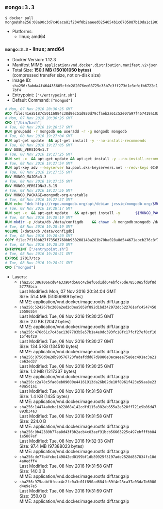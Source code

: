 ## `mongo:3.3`

```console
$ docker pull mongo@sha256:08a90c3d7c40aca81f234f0b2aaeed0254054b1c6705087b10da1c1901d07b5d
```

-	Platforms:
	-	linux; amd64

### `mongo:3.3` - linux; amd64

-	Docker Version: 1.12.3
-	Manifest MIME: `application/vnd.docker.distribution.manifest.v2+json`
-	Total Size: **150.1 MB (150101050 bytes)**  
	(compressed transfer size, not on-disk size)
-	Image ID: `sha256:3abda4f464435605cfdc282076ec08725c35b7c3ff273d1e3cfefb6722d17bf4`
-	Entrypoint: `["\/entrypoint.sh"]`
-	Default Command: `["mongod"]`

```dockerfile
# Mon, 07 Nov 2016 20:30:25 GMT
ADD file:41ea5187c50116884c38d9ec51d920d79cfaeb2a61c52e07a97f457419a10a4f in / 
# Mon, 07 Nov 2016 20:30:26 GMT
CMD ["/bin/bash"]
# Tue, 08 Nov 2016 19:26:57 GMT
RUN groupadd -r mongodb && useradd -r -g mongodb mongodb
# Tue, 08 Nov 2016 19:27:04 GMT
RUN apt-get update 	&& apt-get install -y --no-install-recommends 		numactl 	&& rm -rf /var/lib/apt/lists/*
# Tue, 08 Nov 2016 19:27:05 GMT
ENV GOSU_VERSION=1.7
# Tue, 08 Nov 2016 19:27:25 GMT
RUN set -x 	&& apt-get update && apt-get install -y --no-install-recommends ca-certificates wget && rm -rf /var/lib/apt/lists/* 	&& wget -O /usr/local/bin/gosu "https://github.com/tianon/gosu/releases/download/$GOSU_VERSION/gosu-$(dpkg --print-architecture)" 	&& wget -O /usr/local/bin/gosu.asc "https://github.com/tianon/gosu/releases/download/$GOSU_VERSION/gosu-$(dpkg --print-architecture).asc" 	&& export GNUPGHOME="$(mktemp -d)" 	&& gpg --keyserver ha.pool.sks-keyservers.net --recv-keys B42F6819007F00F88E364FD4036A9C25BF357DD4 	&& gpg --batch --verify /usr/local/bin/gosu.asc /usr/local/bin/gosu 	&& rm -r "$GNUPGHOME" /usr/local/bin/gosu.asc 	&& chmod +x /usr/local/bin/gosu 	&& gosu nobody true 	&& apt-get purge -y --auto-remove ca-certificates wget
# Tue, 08 Nov 2016 19:27:54 GMT
RUN apt-key adv --keyserver ha.pool.sks-keyservers.net --recv-keys 0C49F3730359A14518585931BC711F9BA15703C6
# Tue, 08 Nov 2016 19:27:55 GMT
ENV MONGO_MAJOR=3.3
# Tue, 08 Nov 2016 19:27:55 GMT
ENV MONGO_VERSION=3.3.15
# Tue, 08 Nov 2016 19:27:56 GMT
ENV MONGO_PACKAGE=mongodb-org-unstable
# Tue, 08 Nov 2016 19:27:57 GMT
RUN echo "deb http://repo.mongodb.org/apt/debian jessie/mongodb-org/$MONGO_MAJOR main" > /etc/apt/sources.list.d/mongodb-org.list
# Tue, 08 Nov 2016 19:28:17 GMT
RUN set -x 	&& apt-get update 	&& apt-get install -y 		${MONGO_PACKAGE}=$MONGO_VERSION 		${MONGO_PACKAGE}-server=$MONGO_VERSION 		${MONGO_PACKAGE}-shell=$MONGO_VERSION 		${MONGO_PACKAGE}-mongos=$MONGO_VERSION 		${MONGO_PACKAGE}-tools=$MONGO_VERSION 	&& rm -rf /var/lib/apt/lists/* 	&& rm -rf /var/lib/mongodb 	&& mv /etc/mongod.conf /etc/mongod.conf.orig
# Tue, 08 Nov 2016 19:28:19 GMT
RUN mkdir -p /data/db /data/configdb 	&& chown -R mongodb:mongodb /data/db /data/configdb
# Tue, 08 Nov 2016 19:28:19 GMT
VOLUME [/data/db /data/configdb]
# Tue, 08 Nov 2016 19:28:20 GMT
COPY file:7f1f8bb27f73563768bb938208148a281b70ba028a8d544671abcb276c8f741c in /entrypoint.sh 
# Tue, 08 Nov 2016 19:28:20 GMT
ENTRYPOINT ["/entrypoint.sh"]
# Tue, 08 Nov 2016 19:28:21 GMT
EXPOSE 27017/tcp
# Tue, 08 Nov 2016 19:28:21 GMT
CMD ["mongod"]
```

-	Layers:
	-	`sha256:386a066cd84a33a04d560c42bef66d1dd64ebfc76de78550e5fd0f8d57778bca`  
		Last Modified: Mon, 07 Nov 2016 20:34:04 GMT  
		Size: 51.4 MB (51356989 bytes)  
		MIME: application/vnd.docker.image.rootfs.diff.tar.gzip
	-	`sha256:524267bc200a2ed2d3ea5058f892d1bd342972dc522761efc4547450255865b4`  
		Last Modified: Tue, 08 Nov 2016 19:30:25 GMT  
		Size: 2.0 KB (2042 bytes)  
		MIME: application/vnd.docker.image.rootfs.diff.tar.gzip
	-	`sha256:476d61c7c43ac1387783b5e57b1a4e0dc393fc18fc17fcf27ef8cf1015f40f20`  
		Last Modified: Tue, 08 Nov 2016 19:30:27 GMT  
		Size: 134.5 KB (134510 bytes)  
		MIME: application/vnd.docker.image.rootfs.diff.tar.gzip
	-	`sha256:0750d0e28b90576723fadafddd87d9880e0acaeea75e8ec491ac3a21ce63ed37`  
		Last Modified: Tue, 08 Nov 2016 19:30:25 GMT  
		Size: 1.2 MB (1217337 bytes)  
		MIME: application/vnd.docker.image.rootfs.diff.tar.gzip
	-	`sha256:c2a78c5fad8eb09600e44161913da26b02de10f8961f423e59aa8e2348a5d1a1`  
		Last Modified: Tue, 08 Nov 2016 19:31:58 GMT  
		Size: 1.4 KB (1435 bytes)  
		MIME: application/vnd.docker.image.rootfs.diff.tar.gzip
	-	`sha256:14474a0ebc1b228684142cdfd115a382ab655a2e528ff721e9b06d47893b34a3`  
		Last Modified: Tue, 08 Nov 2016 19:31:58 GMT  
		Size: 224.0 B  
		MIME: application/vnd.docker.image.rootfs.diff.tar.gzip
	-	`sha256:0b42389b77aa8d43f8b2acb4c83aef91bcb56663225c497ebfffbb841e5807ef`  
		Last Modified: Tue, 08 Nov 2016 19:32:33 GMT  
		Size: 97.4 MB (97388023 bytes)  
		MIME: application/vnd.docker.image.rootfs.diff.tar.gzip
	-	`sha256:de77b4fcbe149842ed0199bf1db89925f3197ade2528d857834fc10d4a0edff4`  
		Last Modified: Tue, 08 Nov 2016 19:31:58 GMT  
		Size: 140.0 B  
		MIME: application/vnd.docker.image.rootfs.diff.tar.gzip
	-	`sha256:975aabf0feac4c2fc0a3c01f890ad684fe89f4e28ca37a03da7b6000d4e9e7e5`  
		Last Modified: Tue, 08 Nov 2016 19:31:59 GMT  
		Size: 350.0 B  
		MIME: application/vnd.docker.image.rootfs.diff.tar.gzip
